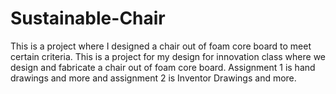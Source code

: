 # Sustainable-Chair
This is a project where I designed a chair out of foam core board to meet certain criteria.
This is a project for my design for innovation class where we design and fabricate a chair out of foam core board. Assignment 1 is hand drawings and more and assignment 2 is Inventor Drawings and more. 
